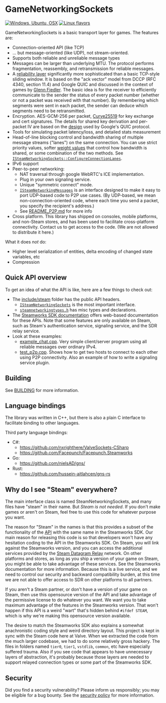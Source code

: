 # GameNetworkingSockets
[![Windows, Ubuntu, OSX](https://github.com/ValveSoftware/GameNetworkingSockets/actions/workflows/build.yml/badge.svg)](https://github.com/ValveSoftware/GameNetworkingSockets/actions) [![Linux flavors](https://github.com/ValveSoftware/GameNetworkingSockets/actions/workflows/linux-flavors.yml/badge.svg)](https://github.com/ValveSoftware/GameNetworkingSockets/actions)

GameNetworkingSockets is a basic transport layer for games.  The features are:

* Connection-oriented API (like TCP)
* ... but message-oriented (like UDP), not stream-oriented.
* Supports both reliable and unreliable message types
* Messages can be larger than underlying MTU.  The protocol performs
  fragmentation, reassembly, and retransmission for reliable messages.
* A [reliability layer](src/steamnetworkingsockets/clientlib/SNP_WIRE_FORMAT.md)
  significantly more sophisticated than a basic TCP-style sliding window.
  It is based on the "ack vector" model from DCCP (RFC 4340, section 11.4)
  and Google QUIC and discussed in the context of games by
  [Glenn Fiedler](https://gafferongames.com/post/reliable_ordered_messages/).
  The basic idea is for the receiver to efficiently communicate to the sender
  the status of every packet number (whether or not a packet was received
  with that number).  By remembering which segments were sent in each packet,
  the sender can deduce which segments need to be retransmitted.
* Encryption. AES-GCM-256 per packet, [Curve25519](https://cr.yp.to/ecdh.html) for
  key exchange and cert signatures. The details for shared key derivation and
  per-packet IV are based on the [design](https://docs.google.com/document/d/1g5nIXAIkN_Y-7XJW5K45IblHd_L2f5LTaDUDwvZ5L6g/edit?usp=sharing)
  used by Google's QUIC protocol.
* Tools for simulating packet latency/loss, and detailed stats measurement
* Head-of-line blocking control and bandwidth sharing of multiple message
  streams ("lanes") on the same connection.  You can use strict priority
  values, softer [weight values](https://en.wikipedia.org/wiki/Weighted_fair_queueing)
  that control how bandwidth is shared, or some combination of the two methods.
  See [``ISteamNetworkingSockets::ConfigureConnectionLanes``](include/steam/isteamnetworkingsockets.h).
* IPv6 support
* Peer-to-peer networking:
  * NAT traversal through google WebRTC's ICE implementation.
  * Plug in your own signaling service.
  * Unique "symmetric connect" mode.
  * [``ISteamNetworkingMessages``](include/steam/isteamnetworkingmessages.h) is an
    interface designed to make it easy to port UDP-based code to P2P use cases.  (By
    UDP-based, we mean non-connection-oriented code, where each time you send a
    packet, you specify the recipient's address.)
  * See [README_P2P.md](README_P2P.md) for more info
* Cross platform.  This library has shipped on consoles, mobile platforms, and non-Steam
  stores, and has been used to facilitate cross-platform connectivity.  Contact us to get
  access to the code.  (We are not allowed to distribute it here.)

What it does *not* do:

* Higher level serialization of entities, delta encoding of changed state
  variables, etc
* Compression

## Quick API overview

To get an idea of what the API is like, here are a few things to check out:

* The [include/steam](include/steam) folder has the public API headers.
  * [``ISteamNetworkingSockets``](include/steam/isteamnetworkingsockets.h) is the
    most important interface.
  * [``steamnetworkingtypes.h``](include/steam/steamnetworkingtypes.h) has misc
    types and declarations.
* The
  [Steamworks SDK documentation](https://partner.steamgames.com/doc/api/ISteamNetworkingSockets)
  offers web-based documentation for these APIs.  Note that some features
  are only available on Steam, such as Steam's authentication service,
  signaling service, and the SDR relay service.
* Look at these examples:
  * [example_chat.cpp](examples/example_chat.cpp).  Very simple client/server
    program using all reliable messages over ordinary IPv4.
  * [test_p2p.cpp](tests/test_p2p.cpp).  Shows how to get two hosts to connect
    to each other using P2P connectivity.  Also an example of how to write a
    signaling service plugin.

## Building

See [BUILDING](BUILDING.md) for more information.

## Language bindings

The library was written in C++, but there is also a plain C interface
to facilitate binding to other languages.

Third party language bindings:

* C#:
  * <https://github.com/nxrighthere/ValveSockets-CSharp>
  * <https://github.com/Facepunch/Facepunch.Steamworks>
* Go:
  * <https://github.com/nielsAD/gns/>
* Rust:
  * <https://github.com/hussein-aitlahcen/gns-rs>

## Why do I see "Steam" everywhere?

The main interface class is named SteamNetworkingSockets, and many files have
"steam" in their name.  But *Steam is not needed*.  If you don't make games or
aren't on Steam, feel free to use this code for whatever purpose you want.

The reason for "Steam" in the names is that this provides a subset of the
functionality of the [API](https://partner.steamgames.com/doc/api/ISteamNetworkingSockets)
with the same name in the Steamworks SDK.  Our main
reason for releasing this code is so that developers won't have any hesitation
coding to the API in the Steamworks SDK.  On Steam, you will link against the
Steamworks version, and you can access the additional services provided by
the [Steam Datagram Relay](https://partner.steamgames.com/doc/features/multiplayer/steamdatagramrelay)
network.  On other platforms and stores, as long as you ship a version of your
game on Steam, you might be able to take advantage of these services.  See
the Steamworks documentation for more information.  Because this is a live
service, and we need to control our security and backward compatibility burden,
at this time we are not able to offer access to SDR on other platforms to all
partners.

If you aren't a Steam partner, or don't have a version of your game on Steam,
then use this opensource version of the API and take advantage of the permissive
license to do whatever you want.  We want you to take maximum advantage of the
features in the Steamworks version.  That won't happen if this API is a weird
"wart" that's hidden behind `#ifdef STEAM`, which is why we're making this
opensource version available.

The desire to match the Steamworks SDK also explains a somewhat anachronistic
coding style and weird directory layout.  This project is kept in sync with the
Steam code here at Valve.  When we extracted the code from the much larger
codebase, we had to do some relatively gross hackery.  The files in folders
named  `tier0`, `tier1`, `vstdlib`, `common`, etc have especially suffered
trauma.  Also if you see code that appears to have unnecessary layers of
abstraction, it's probably because those layers are needed to support relayed
connection types or some part of the Steamworks SDK.

## Security

Did you find a security vulnerability?  Please inform us responsibly; you may
be eligible for a bug bounty.  See the [security policy](SECURITY.md) for more
information.
